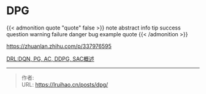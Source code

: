 # DPG


{{< admonition quote "quote" false >}}
note abstract info tip success question warning failure danger bug example quote
{{< /admonition >}}

https://zhuanlan.zhihu.com/p/337976595

[DRL:DQN, PG, AC, DDPG, SAC概述](https://blog.csdn.net/weixin_43145941/article/details/110994304)

---

> 作者: <no value>  
> URL: https://lruihao.cn/posts/dpg/  

